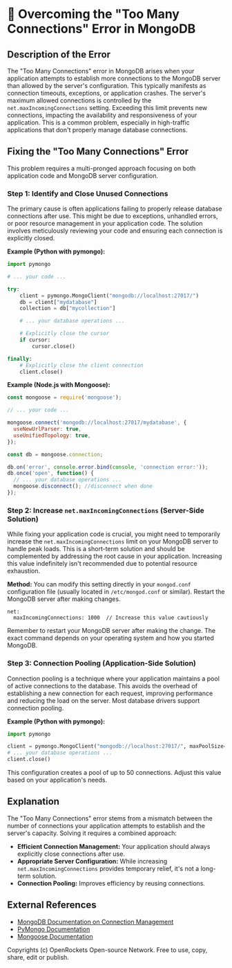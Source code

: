 # 🐞 Overcoming the "Too Many Connections" Error in MongoDB


## Description of the Error

The "Too Many Connections" error in MongoDB arises when your application attempts to establish more connections to the MongoDB server than allowed by the server's configuration. This typically manifests as connection timeouts, exceptions, or application crashes.  The server's maximum allowed connections is controlled by the `net.maxIncomingConnections` setting.  Exceeding this limit prevents new connections, impacting the availability and responsiveness of your application. This is a common problem, especially in high-traffic applications that don't properly manage database connections.


## Fixing the "Too Many Connections" Error

This problem requires a multi-pronged approach focusing on both application code and MongoDB server configuration.


### Step 1: Identify and Close Unused Connections

The primary cause is often applications failing to properly release database connections after use.  This might be due to exceptions, unhandled errors, or poor resource management in your application code. The solution involves meticulously reviewing your code and ensuring each connection is explicitly closed.


**Example (Python with pymongo):**

```python
import pymongo

# ... your code ...

try:
    client = pymongo.MongoClient("mongodb://localhost:27017/")
    db = client["mydatabase"]
    collection = db["mycollection"]

    # ... your database operations ...

    # Explicitly close the cursor
    if cursor:
        cursor.close()

finally:
    # Explicitly close the client connection
    client.close()
```

**Example (Node.js with Mongoose):**

```javascript
const mongoose = require('mongoose');

// ... your code ...

mongoose.connect('mongodb://localhost:27017/mydatabase', {
  useNewUrlParser: true,
  useUnifiedTopology: true,
});

const db = mongoose.connection;

db.on('error', console.error.bind(console, 'connection error:'));
db.once('open', function() {
  // ... your database operations ...
  mongoose.disconnect(); //disconnect when done
});
```


### Step 2: Increase `net.maxIncomingConnections` (Server-Side Solution)

While fixing your application code is crucial, you might need to temporarily increase the `net.maxIncomingConnections` limit on your MongoDB server to handle peak loads. This is a short-term solution and should be complemented by addressing the root cause in your application.  Increasing this value indefinitely isn't recommended due to potential resource exhaustion.

**Method:**  You can modify this setting directly in your `mongod.conf` configuration file (usually located in `/etc/mongod.conf` or similar).  Restart the MongoDB server after making changes.

```
net:
  maxIncomingConnections: 1000  // Increase this value cautiously
```

Remember to restart your MongoDB server after making the change.  The exact command depends on your operating system and how you started MongoDB.


### Step 3: Connection Pooling (Application-Side Solution)

Connection pooling is a technique where your application maintains a pool of active connections to the database. This avoids the overhead of establishing a new connection for each request, improving performance and reducing the load on the server. Most database drivers support connection pooling.


**Example (Python with pymongo):**

```python
import pymongo

client = pymongo.MongoClient("mongodb://localhost:27017/", maxPoolSize=50) # Set maxPoolSize
# ... your database operations ...
client.close()
```

This configuration creates a pool of up to 50 connections.  Adjust this value based on your application's needs.


## Explanation

The "Too Many Connections" error stems from a mismatch between the number of connections your application attempts to establish and the server's capacity.  Solving it requires a combined approach:

* **Efficient Connection Management:** Your application should always explicitly close connections after use.
* **Appropriate Server Configuration:** While increasing `net.maxIncomingConnections` provides temporary relief, it's not a long-term solution.
* **Connection Pooling:** Improves efficiency by reusing connections.


## External References

* [MongoDB Documentation on Connection Management](https://www.mongodb.com/docs/manual/reference/connection-string/)
* [PyMongo Documentation](https://pymongo.readthedocs.io/en/stable/)
* [Mongoose Documentation](https://mongoosejs.com/)


Copyrights (c) OpenRockets Open-source Network. Free to use, copy, share, edit or publish.

